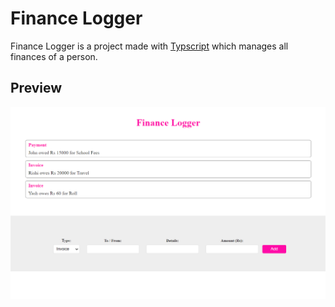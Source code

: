 # Finance Logger

Finance Logger is a project made with [Typscript](https://www.typescriptlang.org/) which manages all finances of a person.

## Preview

![preview](./public/assets/preview.png)